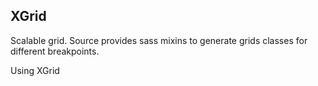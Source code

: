 ## XGrid

Scalable grid.
Source provides sass mixins to generate grids classes for different breakpoints.

Using XGrid
